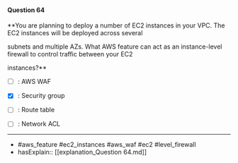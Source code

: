 #### Question  64

**You are planning to deploy a number of EC2 instances in your VPC. The EC2 instances will be deployed across several

subnets and multiple AZs. What AWS feature can act as an instance-level firewall to control traffic between your EC2

instances?**

- [ ] :  AWS WAF

- [x] :  Security group

- [ ] :  Route table

- [ ] :  Network ACL

----

- #aws_feature #ec2_instances #aws_waf #ec2 #level_firewall
- hasExplain:: [[explanation_Question  64.md]]
